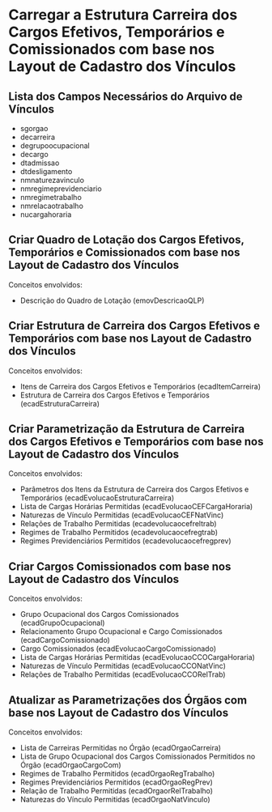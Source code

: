 # Carregar a Estrutura Carreira dos Cargos Efetivos, Temporários e Comissionados com base nos Layout de Cadastro dos Vínculos

## Lista dos Campos Necessários do Arquivo de Vínculos

* sgorgao
* decarreira
* degrupoocupacional
* decargo
* dtadmissao
* dtdesligamento
* nmnaturezavinculo
* nmregimeprevidenciario
* nmregimetrabalho
* nmrelacaotrabalho
* nucargahoraria

## Criar Quadro de Lotação dos Cargos Efetivos, Temporários e Comissionados com base nos Layout de Cadastro dos Vínculos

Conceitos envolvidos:
* Descrição do Quadro de Lotação (emovDescricaoQLP)

## Criar Estrutura de Carreira dos Cargos Efetivos e Temporários com base nos Layout de Cadastro dos Vínculos

Conceitos envolvidos:
* Itens de Carreira dos Cargos Efetivos e Temporários (ecadItemCarreira)
* Estrutura de Carreira dos Cargos Efetivos e Temporários (ecadEstruturaCarreira)

## Criar Parametrização da Estrutura de Carreira dos Cargos Efetivos e Temporários com base nos Layout de Cadastro dos Vínculos

Conceitos envolvidos:
* Parâmetros dos Itens da Estrutura de Carreira dos Cargos Efetivos e Temporários (ecadEvolucaoEstruturaCarreira)
* Lista de Cargas Horárias Permitidas (ecadEvolucaoCEFCargaHoraria)
* Naturezas de Vínculo Permitidas (ecadEvolucaoCEFNatVinc)
* Relações de Trabalho Permitidas (ecadevolucaocefreltrab)
* Regimes de Trabalho Permitidos (ecadevolucaocefregtrab)
* Regimes Previdenciários Permitidos (ecadevolucaocefregprev)

## Criar Cargos Comissionados com base nos Layout de Cadastro dos Vínculos

Conceitos envolvidos:
* Grupo Ocupacional dos Cargos Comissionados (ecadGrupoOcupacional)
* Relacionamento Grupo Ocupacional e Cargo Comissionados (ecadCargoComissionado)
* Cargo Comissionados (ecadEvolucaoCargoComissionado)
* Lista de Cargas Horárias Permitidas (ecadEvolucaoCCOCargaHoraria)
* Naturezas de Vínculo Permitidas (ecadEvolucaoCCONatVinc)
* Relações de Trabalho Permitidas (ecadEvolucaoCCORelTrab)

## Atualizar as Parametrizações dos Órgãos com base nos Layout de Cadastro dos Vínculos

Conceitos envolvidos:
* Lista de Carreiras Permitidas no Órgão (ecadOrgaoCarreira)
* Lista de Grupo Ocupacional dos Cargos Comissionados Permitidos no Órgão (ecadOrgaoCargoCom)
* Regimes de Trabalho Permitidos (ecadOrgaoRegTrabalho)
* Regimes Previdenciários Permitidos (ecadOrgaoRegPrev)
* Relação de Trabalho Permitidas (ecadOrgaorRelTrabalho)
* Naturezas do Vínculo Permitidas (ecadOrgaoNatVinculo)

